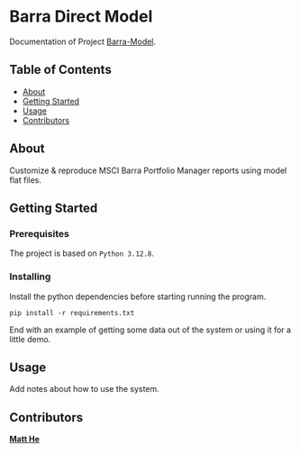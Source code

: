 # Barra Direct Model

Documentation of Project [Barra-Model](https://github.com/matthegaam/Barra-Model).

## Table of Contents

+ [About](#about)
+ [Getting Started](#getting-started)
+ [Usage](#usage)
+ [Contributors](#contributors)

## About

Customize & reproduce MSCI Barra Portfolio Manager reports using model flat files.

## Getting Started

### Prerequisites

The project is based on `Python 3.12.8`.

### Installing

Install the python dependencies before starting running the program.

```
pip install -r requirements.txt
```

End with an example of getting some data out of the system or using it for a little demo.

## Usage

Add notes about how to use the system.

## Contributors

[**Matt He**](mailto:ziyanghe@gaamhk.com)
